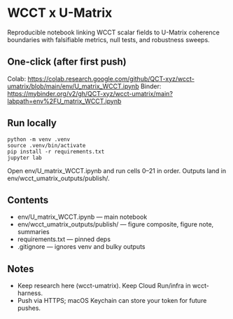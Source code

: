 # WCCT x U-Matrix

Reproducible notebook linking WCCT scalar fields to U-Matrix coherence boundaries with falsifiable metrics, null tests, and robustness sweeps.

## One-click (after first push)
Colab:
    https://colab.research.google.com/github/QCT-xyz/wcct-umatrix/blob/main/env/U_matrix_WCCT.ipynb
Binder:
    https://mybinder.org/v2/gh/QCT-xyz/wcct-umatrix/main?labpath=env%2FU_matrix_WCCT.ipynb

## Run locally
    python -m venv .venv
    source .venv/bin/activate
    pip install -r requirements.txt
    jupyter lab
Open env/U_matrix_WCCT.ipynb and run cells 0–21 in order.
Outputs land in env/wcct_umatrix_outputs/publish/.

## Contents
- env/U_matrix_WCCT.ipynb — main notebook
- env/wcct_umatrix_outputs/publish/ — figure composite, figure note, summaries
- requirements.txt — pinned deps
- .gitignore — ignores venv and bulky outputs

## Notes
- Keep research here (wcct-umatrix). Keep Cloud Run/infra in wcct-harness.
- Push via HTTPS; macOS Keychain can store your token for future pushes.
